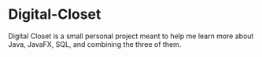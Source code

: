 # Digital-Closet
Digital Closet is a small personal project meant to help me learn more about Java, JavaFX, SQL, and combining the three of them.
